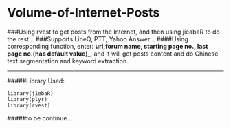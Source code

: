 # Volume-of-Internet-Posts
###Using rvest to get posts from the Internet, and then using jieabaR to do the rest...
###Supports LineQ, PTT, Yahoo Answer...
####Using corresponding function, enter:  **url,forum name, starting page no., last page no.(has default value)_**, and it will get posts content and do Chinese text segmentation and keyword extraction.
***

#####Library Used:
```
library(jiebaR)
library(plyr)
library(rvest)
```


#####to be continue...
